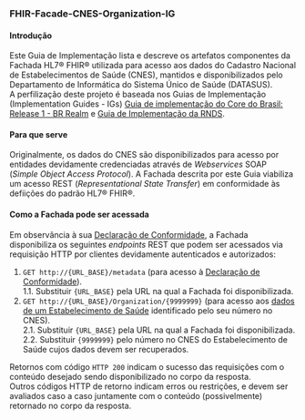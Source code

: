 ### FHIR-Facade-CNES-Organization-IG

#### Introdução
Este Guia de Implementação lista e descreve os artefatos componentes da Fachada HL7® FHIR® utilizada para acesso aos dados do Cadastro Nacional de Estabelecimentos de Saúde (CNES), mantidos e disponibilizados pelo Departamento de Informática do Sistema Único de Saúde (DATASUS).  
A perfilização deste projeto é baseada nos Guias de Implementação (Implementation Guides - IGs) [Guia de implementação do Core do Brasil: Release 1 - BR Realm](https://hl7.org.br/fhir/core/) e [Guia de Implementação da RNDS](https://rnds-fhir.saude.gov.br/).

#### Para que serve
Originalmente, os dados do CNES são disponibilizados para acesso por entidades devidamente credenciadas através de *Webservices* SOAP (*Simple Object Access Protocol*). A Fachada descrita por este Guia viabiliza um acesso REST (*Representational State Transfer*) em conformidade às defiições do padrão HL7® FHIR®.

#### Como a Fachada pode ser acessada
Em observância à sua [Declaração de Conformidade](./CapabilityStatement-14a679be-5b12-41b6-85e7-8793f9b4a93e.html), a Fachada disponibiliza os seguintes *endpoints* REST que podem ser acessados via requisição HTTP por clientes devidamente autenticados e autorizados:

1. `GET http://{URL_BASE}/metadata` (para acesso à [Declaração de Conformidade](./CapabilityStatement-14a679be-5b12-41b6-85e7-8793f9b4a93e.html)).  
    1.1. Substituir `{URL_BASE}` pela URL na qual a Fachada foi disponibilizada.
2. `GET http://{URL_BASE}/Organization/{9999999}` (para acesso aos [dados de um Estabelecimento de Saúde](./StructureDefinition-FHIRFacadeCNESOrganization.html) identificado pelo seu número no CNES).  
    2.1. Substituir `{URL_BASE}` pela URL na qual a Fachada foi disponibilizada.  
    2.2. Substituir `{9999999}` pelo número no CNES do Estabelecimento de Saúde cujos dados devem ser recuperados.

Retornos com código `HTTP 200` indicam o sucesso das requisições com o conteúdo desejado sendo disponibilizado no corpo da resposta.  
Outros códigos HTTP de retorno indicam erros ou restrições, e devem ser avaliados caso a caso juntamente com o conteúdo (possivelmente) retornado no corpo da resposta.
